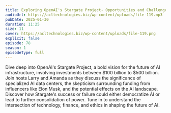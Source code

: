 ```yaml
---
title: Exploring OpenAI's Stargate Project- Opportunities and Challenges for AI Infrastructure 
audioUrl: https://acltechnologies.biz/wp-content/uploads/file-119.mp3
pubDate: 2025-01-30
duration: 11:25
size: 11
cover: https://acltechnologies.biz/wp-content/uploads/file-119.png
explicit: false
episode: 78
season: 1
episodeType: full
---
```

Dive deep into OpenAI's Stargate Project, a bold vision for the future of AI infrastructure, involving investments between $100 billion to $500 billion. Join hosts Larry and Amanda as they discuss the significance of specialized AI data centers, the skepticism surrounding funding from influencers like Elon Musk, and the potential effects on the AI landscape. Discover how Stargate's success or failure could either democratize AI or lead to further consolidation of power. Tune in to understand the intersection of technology, finance, and ethics in shaping the future of AI.